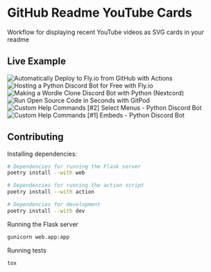 # GitHub Readme YouTube Cards

Workflow for displaying recent YouTube videos as SVG cards in your readme

## Live Example

<!-- BEGIN YOUTUBE-CARDS -->
![Automatically Deploy to Fly.io from GitHub with Actions](https://youtube-cards.onrender.com/?id=6u9BrDaSHJc&title=Automatically+Deploy+to+Fly.io+from+GitHub+with+Actions&timestamp=1661864404&views=155 "Automatically Deploy to Fly.io from GitHub with Actions") ![Hosting a Python Discord Bot for Free with Fly.io](https://youtube-cards.onrender.com/?id=J7Fm7MdZn_E&title=Hosting+a+Python+Discord+Bot+for+Free+with+Fly.io&timestamp=1661708747&views=474 "Hosting a Python Discord Bot for Free with Fly.io") ![Making a Wordle Clone Discord Bot with Python (Nextcord)](https://youtube-cards.onrender.com/?id=0p_eQGKFY3I&title=Making+a+Wordle+Clone+Discord+Bot+with+Python+%28Nextcord%29&timestamp=1643900217&views=4086 "Making a Wordle Clone Discord Bot with Python (Nextcord)") ![Run Open Source Code in Seconds with GitPod](https://youtube-cards.onrender.com/?id=Mt_Bsj6K9Lw&title=Run+Open+Source+Code+in+Seconds+with+GitPod&timestamp=1642108413&views=3743 "Run Open Source Code in Seconds with GitPod") ![Custom Help Commands [#2] Select Menus - Python Discord Bot](https://youtube-cards.onrender.com/?id=xsA5QAkr-04&title=Custom+Help+Commands+%5B%232%5D+Select+Menus+-+Python+Discord+Bot&timestamp=1633051808&views=10083 "Custom Help Commands [#2] Select Menus - Python Discord Bot") ![Custom Help Commands [#1] Embeds - Python Discord Bot](https://youtube-cards.onrender.com/?id=TzR8At0SFQI&title=Custom+Help+Commands+%5B%231%5D+Embeds+-+Python+Discord+Bot&timestamp=1632947582&views=8491 "Custom Help Commands [#1] Embeds - Python Discord Bot")
<!-- END YOUTUBE-CARDS -->

## Contributing

Installing dependencies:

```bash
# Dependencies for running the Flask server
poetry install --with web

# Dependencies for running the action script
poetry install --with action

# Dependencies for development
poetry install --with dev
```

Running the Flask server

```bash
gunicorn web.app:app
```

Running tests

```bash
tox
```
